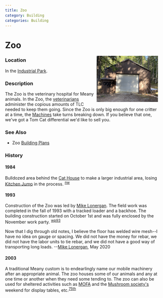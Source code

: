 ```yaml
---
title: Zoo
category: Building
categories: Building
---
```

# Zoo
<img src="img/2020%20Zoo.jpeg" style="width: 40%;" align="right">

### Location

In the [Industrial Park](Industrial-Park).

### Description

The Zoo is the veterinary hospital for Meany animals. In the Zoo, the [veterinarians](Mechanic) administer the copious amounts of TLC needed to keep them going. Since the Zoo is only big enough for one critter at a time, the [Machines](Machines) take turns breaking down. If you believe that one, we've got a Tom Cat differential we'd like to sell you.

### See Also

- Zoo [Building Plans](/reference/Zoo-Plans.pdf)

### History

#### 1984

Bulldozed area behind the [Cat House](Cat-House) to make a larger industrial area, losing [Kitchen Jump](Kitchen-Jump) in the process. <sup>[nw][]</sup>

#### 1993

Construction of the Zoo was led by [Mike Lonergan](Mike-Lonergan). The field work was completed in the fall of 1993 with a tracked loader and a backhoe. The building construction started on October 1st and was fully enclosed by the November work party. <sup>[wp93][]</sup>

Now that I dig through old notes, I believe the floor has welded wire mesh--I have no idea on gauge or spacing.  We did not have the money for rebar, we did not have the labor units to tie rebar, and we did not have a good way of transporting long loads. --[Mike Lonergan](Mike-Lonergan), May 2020

#### 2003

A traditional Meany custom is to endearlingly name our mobile machinery after an appropriate animal. The zoo houses some of our animals and any at one time or another when they need some tending to. The zoo can also be used for sheltered activities such as [MOFA](MOFA) and the [Mushroom society's](Mushroom-Weekend) weekend for display tables, etc.<sup>[75th][]</sup>

[75th]: Anniversary#75th
[nw]: Names-Walt "Meany Names by Walter Little, 1984"
[wp93]: Work-Parties#1993

